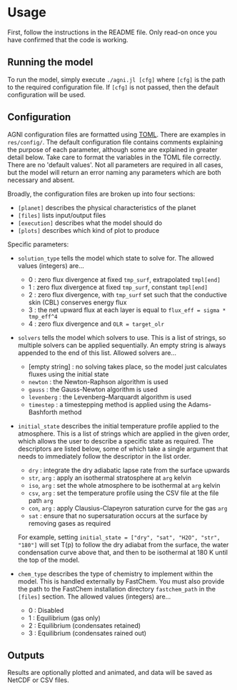 # Usage

First, follow the instructions in the README file. Only read-on once you have confirmed that the code is working.

## Running the model
To run the model, simply execute `./agni.jl [cfg]` where `[cfg]` is the path to the required configuration file. If `[cfg]` is not passed, then the default configuration will be used.

## Configuration 
AGNI configuration files are formatted using [TOML](https://toml.io/en/). There are examples in `res/config/`. 
The default configuration file contains comments explaining the purpose of each parameter, although some are explained in greater detail below. Take care to format the variables in the TOML file correctly. There are no 'default values'. Not all parameters are required in all cases, but the model will return an error naming any parameters which are both necessary and absent.

Broadly, the configuration files are broken up into four sections:
* `[planet]` describes the physical characteristics of the planet
* `[files]` lists input/output files
* `[execution]` describes what the model should do
* `[plots]` describes which kind of plot to produce

Specific parameters:
* `solution_type` tells the model which state to solve for. The allowed values (integers) are...
     - 0 : zero flux divergence at fixed `tmp_surf`, extrapolated `tmpl[end]`
     - 1 : zero flux divergence at fixed `tmp_surf`, constant `tmpl[end]`
     - 2 : zero flux divergence, with `tmp_surf` set such that the conductive skin (CBL) conserves energy flux
     - 3 : the net upward flux at each layer is equal to `flux_eff = sigma * tmp_eff^4`
     - 4 : zero flux divergence and `OLR = target_olr`

* `solvers` tells the model which solvers to use. This is a list of strings, so multiple solvers can be applied sequentially. An empty string is always appended to the end of this list. Allowed solvers are...
     - [empty string] : no solving takes place, so the model just calculates fluxes using the initial state
     - `newton` : the Newton-Raphson algorithm is used
     - `gauss`  : the Gauss-Newton algorithm is used 
     - `levenberg` : the Levenberg–Marquardt algorithm is used 
     - `timestep` : a timestepping method is applied using the Adams-Bashforth method

* `initial_state` describes the initial temperature profile applied to the atmosphere. This is a list of strings which are applied in the given order, which allows the user to describe a specific state as required. The descriptors are listed below, some of which take a single argument that needs to immediately follow the descriptor in the list order.
     - `dry` : integrate the dry adiabatic lapse rate from the surface upwards
     - `str`, `arg` : apply an isothermal stratosphere at `arg` kelvin
     - `iso`, `arg` : set the whole atmosphere to be isothermal at `arg` kelvin
     - `csv`, `arg` : set the temperature profile using the CSV file at the file path `arg`
     - `con`, `arg` : apply Clausius-Clapeyron saturation curve for the gas `arg`
     - `sat` : ensure that no supersaturation occurs at the surface by removing gases as required    
  
    For example, setting `initial_state = ["dry", "sat", "H2O", "str", "180"]` will set T(p) to follow the dry adiabat from the surface, the water condensation curve above that, and then to be isothermal at 180 K until the top of the model.

* `chem_type` describes the type of chemistry to implement within the model. This is handled externally by FastChem. You must also provide the path to the FastChem installation directory `fastchem_path` in the `[files]` section. The allowed values (integers) are...
     - 0 : Disabled 
     - 1 : Equilibrium (gas only)
     - 2 : Equilibrium (condensates retained)
     - 3 : Equilibrium (condensates rained out)

## Outputs
Results are optionally plotted and animated, and data will be saved as NetCDF or CSV files. 


